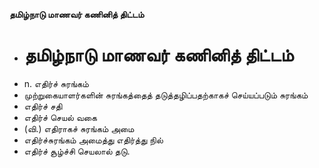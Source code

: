 **தமிழ்நாடு மாணவர் கணினித் திட்டம்**
- # தமிழ்நாடு மாணவர் கணினித் திட்டம்
- n. எதிர்ச் சுரங்கம்
- முற்றுகையாளர்களின் சுரங்கத்தைத் தடுத்தழிப்பதற்காகச் செய்யப்படும் சுரங்கம்
- எதிர்ச் சதி
- எதிர்ச் செயல் வகை
- (வி.) எதிராகச் சுரங்கம் அமை
- எதிர்ச்சுரங்கம் அமைத்து எதிர்த்து நில்
- எதிர்ச் சூழ்ச்சி செயலால் தடு.

